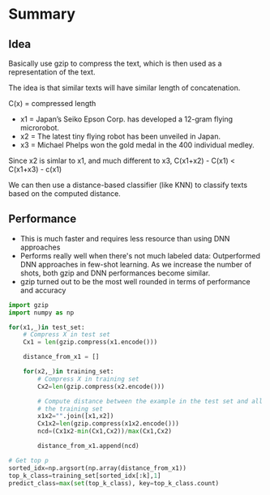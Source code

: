 # Summary

## Idea

Basically use gzip to compress the text, which is then used as a representation of the text.

The idea is that similar texts will have similar length of concatenation.

C(x) = compressed length

- x1 = Japan’s Seiko Epson Corp. has developed a 12-gram flying microrobot.
- x2 = The latest tiny flying robot has been unveiled in Japan.
- x3 = Michael Phelps won the gold medal in the 400 individual medley.

Since x2 is simlar to x1, and much different to x3, C(x1+x2) - C(x1) < C(x1+x3) - c(x1)

We can then use a distance-based classifier (like KNN) to classify texts based on the computed distance.

## Performance

- This is much faster and requires less resource than using DNN approaches
- Performs really well when there's not much labeled data: Outperformed DNN approaches in few-shot learning. As we increase the number of shots, both gzip and DNN performances become similar.
- gzip turned out to be the most well rounded in terms of performance and accuracy

```python
import gzip
import numpy as np

for(x1,_)in test_set:
    # Compress X in test set
    Cx1 = len(gzip.compress(x1.encode()))

    distance_from_x1 = []

    for(x2,_)in training_set:
        # Compress X in training set
        Cx2=len(gzip.compress(x2.encode()))

        # Compute distance between the example in the test set and all the examples in
        # the training set
        x1x2="".join([x1,x2])
        Cx1x2=len(gzip.compress(x1x2.encode()))
        ncd=(Cx1x2-min(Cx1,Cx2))/max(Cx1,Cx2)

        distance_from_x1.append(ncd)

# Get top p
sorted_idx=np.argsort(np.array(distance_from_x1))
top_k_class=training_set[sorted_idx[:k],1]
predict_class=max(set(top_k_class), key=top_k_class.count)
````
